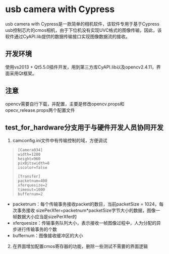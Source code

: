 # usb camera with Cypress
usb camera with Cypress是一款简单的相机软件，该软件专用于基于Cypress usb控制芯片的cmos相机，由于下位机没有实现UVC格式的图像传输，因此，该软件通过CyAPI.lib提供的数据传输接口实现图像数据流的接收。
## 开发环境
使用vs2013 + Qt5.5.0插件开发，用到第三方库CyAPI.lib以及opencv2.4.11，界面采用Qt框架。
## 注意
opencv需要自行下载，并配置，主要是修改opencv.props和opecv_release.props两个配置文件
## test_for_hardware分支用于与硬件开发人员协同开发

1. camconfig.ini文件中有传输控制的域，方便调试
>     [Camera034]
>     width=1280
>     height=960
>     pixBitswidth=8
>     iscolor=false
> 
>     [Transfer]
>     packetnum=400
>     xferquesize=2
>     timeout=1000
>     buffernum=2
- packetnum：每个传输事务接收packet的数目，当前packetSize = 1024，每次事务接收
sizePerXfer=packetnum*packetSize字节大小的数据，图像一帧数据大小应当是sizePerXfer的
- xferquesize：传输事务队列大小，表示接收一帧图像过程中，人为分配的异步进行传输事务的个数
- buffernum：图像接收缓冲区的大小
 
2. 在界面增加配置cmos寄存器的功能，删除一些测试不需要的界面逻辑 